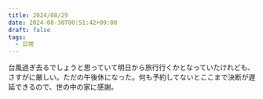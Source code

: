 ```yaml
---
title: 2024/08/29
date: 2024-08-30T00:51:42+09:00
draft: false
tags:
  - 日常
---
```


台風過ぎ去るでしょうと思っていて明日から旅行行くかとなっていたけれども、さすがに厳しい。ただの午後休になった。何も予約してないとここまで決断が遅延できるので、世の中の家に感謝。
